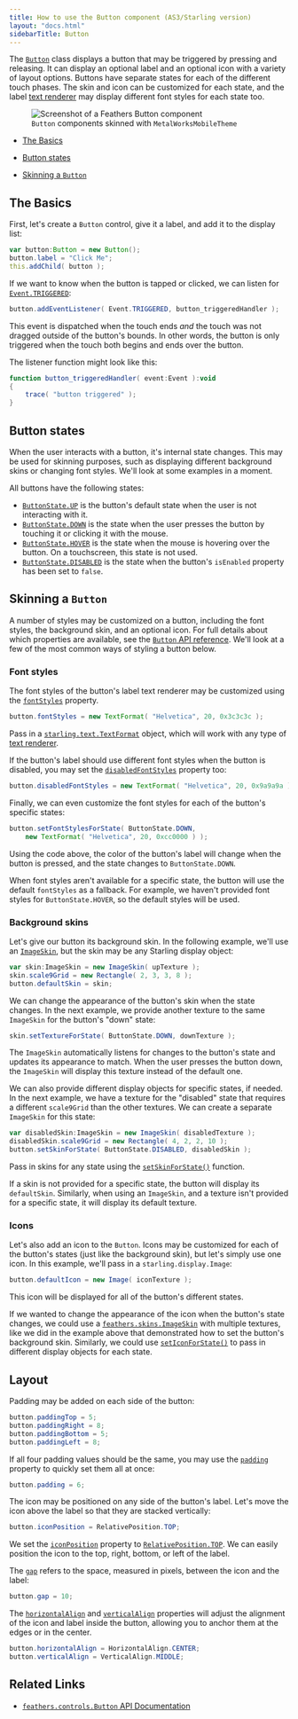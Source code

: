 ```yaml
---
title: How to use the Button component (AS3/Starling version)
layout: "docs.html"
sidebarTitle: Button
---
```


The [`Button`](/api-reference/feathers/controls/Button.html) class displays a button that may be triggered by pressing and releasing. It can display an optional label and an optional icon with a variety of layout options. Buttons have separate states for each of the different touch phases. The skin and icon can be customized for each state, and the label [text renderer](./text-renderers.md) may display different font styles for each state too.

<figure>
<img src="/learn/as3-starling/images/button.png" srcset="/learn/as3-starling/images/button@2x.png 2x" alt="Screenshot of a Feathers Button component" />
<figcaption><code>Button</code> components skinned with <code>MetalWorksMobileTheme</code></figcaption>
</figure>

- [The Basics](#the-basics)

- [Button states](#button-states)

- [Skinning a `Button`](#skinning-a-button)

## The Basics

First, let's create a `Button` control, give it a label, and add it to the display list:

```actionscript
var button:Button = new Button();
button.label = "Click Me";
this.addChild( button );
```

If we want to know when the button is tapped or clicked, we can listen for [`Event.TRIGGERED`](/api-reference/feathers/controls/BasicButton.html#event:triggered):

```actionscript
button.addEventListener( Event.TRIGGERED, button_triggeredHandler );
```

This event is dispatched when the touch ends _and_ the touch was not dragged outside of the button's bounds. In other words, the button is only triggered when the touch both begins and ends over the button.

The listener function might look like this:

```actionscript
function button_triggeredHandler( event:Event ):void
{
    trace( "button triggered" );
}
```

## Button states

When the user interacts with a button, it's internal state changes. This may be used for skinning purposes, such as displaying different background skins or changing font styles. We'll look at some examples in a moment.

All buttons have the following states:

- [`ButtonState.UP`](/api-reference/feathers/controls/ButtonState.html#UP) is the button's default state when the user is not interacting with it.
- [`ButtonState.DOWN`](/api-reference/feathers/controls/ButtonState.html#DOWN) is the state when the user presses the button by touching it or clicking it with the mouse.
- [`ButtonState.HOVER`](/api-reference/feathers/controls/ButtonState.html#HOVER) is the state when the mouse is hovering over the button. On a touchscreen, this state is not used.
- [`ButtonState.DISABLED`](/api-reference/feathers/controls/ButtonState.html#DISABLED) is the state when the button's `isEnabled` property has been set to `false`.

## Skinning a `Button`

A number of styles may be customized on a button, including the font styles, the background skin, and an optional icon. For full details about which properties are available, see the [`Button` API reference](/api-reference/feathers/controls/Button.html). We'll look at a few of the most common ways of styling a button below.

### Font styles

The font styles of the button's label text renderer may be customized using the [`fontStyles`](/api-reference/feathers/controls/Button.html#fontStyles) property.

```actionscript
button.fontStyles = new TextFormat( "Helvetica", 20, 0x3c3c3c );
```

Pass in a [`starling.text.TextFormat`](https://doc.starling-framework.org/current/starling/text/TextFormat.html) object, which will work with any type of [text renderer](./text-renderers.md).

If the button's label should use different font styles when the button is disabled, you may set the [`disabledFontStyles`](/api-reference/feathers/controls/Button.html#disabledFontStyles) property too:

```actionscript
button.disabledFontStyles = new TextFormat( "Helvetica", 20, 0x9a9a9a );
```

Finally, we can even customize the font styles for each of the button's specific states:

```actionscript
button.setFontStylesForState( ButtonState.DOWN,
	new TextFormat( "Helvetica", 20, 0xcc0000 ) );
```

Using the code above, the color of the button's label will change when the button is pressed, and the state changes to `ButtonState.DOWN`.

When font styles aren't available for a specific state, the button will use the default `fontStyles` as a fallback. For example, we haven't provided font styles for `ButtonState.HOVER`, so the default styles will be used.

### Background skins

Let's give our button its background skin. In the following example, we'll use an [`ImageSkin`](/api-reference/feathers/skins/ImageSkin.html), but the skin may be any Starling display object:

```actionscript
var skin:ImageSkin = new ImageSkin( upTexture );
skin.scale9Grid = new Rectangle( 2, 3, 3, 8 );
button.defaultSkin = skin;
```

We can change the appearance of the button's skin when the state changes. In the next example, we provide another texture to the same `ImageSkin` for the button's "down" state:

```actionscript
skin.setTextureForState( ButtonState.DOWN, downTexture );
```

The `ImageSkin` automatically listens for changes to the button's state and updates its appearance to match. When the user presses the button down, the `ImageSkin` will display this texture instead of the default one.

We can also provide different display objects for specific states, if needed. In the next example, we have a texture for the "disabled" state that requires a different `scale9Grid` than the other textures. We can create a separate `ImageSkin` for this state:

```actionscript
var disabledSkin:ImageSkin = new ImageSkin( disabledTexture );
disabledSkin.scale9Grid = new Rectangle( 4, 2, 2, 10 );
button.setSkinForState( ButtonState.DISABLED, disabledSkin );
```

Pass in skins for any state using the [`setSkinForState()`](</api-reference/feathers/controls/BasicButton.html#setSkinForState()>) function.

If a skin is not provided for a specific state, the button will display its `defaultSkin`. Similarly, when using an `ImageSkin`, and a texture isn't provided for a specific state, it will display its default texture.

### Icons

Let's also add an icon to the `Button`. Icons may be customized for each of the button's states (just like the background skin), but let's simply use one icon. In this example, we'll pass in a `starling.display.Image`:

```actionscript
button.defaultIcon = new Image( iconTexture );
```

This icon will be displayed for all of the button's different states.

If we wanted to change the appearance of the icon when the button's state changes, we could use a [`feathers.skins.ImageSkin`](/api-reference/feathers/skins/ImageSkin.html) with multiple textures, like we did in the example above that demonstrated how to set the button's background skin. Similarly, we could use [`setIconForState()`](</api-reference/feathers/controls/Button.html#setIconForState()>) to pass in different display objects for each state.

## Layout

Padding may be added on each side of the button:

```actionscript
button.paddingTop = 5;
button.paddingRight = 8;
button.paddingBottom = 5;
button.paddingLeft = 8;
```

If all four padding values should be the same, you may use the [`padding`](/api-reference/feathers/controls/Button.html#padding) property to quickly set them all at once:

```actionscript
button.padding = 6;
```

The icon may be positioned on any side of the button's label. Let's move the icon above the label so that they are stacked vertically:

```actionscript
button.iconPosition = RelativePosition.TOP;
```

We set the [`iconPosition`](/api-reference/feathers/controls/Button.html#iconPosition) property to [`RelativePosition.TOP`](/api-reference/feathers/layout/RelativePosition.html#TOP). We can easily position the icon to the top, right, bottom, or left of the label.

The [`gap`](/api-reference/feathers/controls/Button.html#gap) refers to the space, measured in pixels, between the icon and the label:

```actionscript
button.gap = 10;
```

The [`horizontalAlign`](/api-reference/feathers/controls/Button.html#horizontalAlign) and [`verticalAlign`](/api-reference/feathers/controls/Button.html#verticalAlign) properties will adjust the alignment of the icon and label inside the button, allowing you to anchor them at the edges or in the center.

```actionscript
button.horizontalAlign = HorizontalAlign.CENTER;
button.verticalAlign = VerticalAlign.MIDDLE;
```

## Related Links

- [`feathers.controls.Button` API Documentation](/api-reference/feathers/controls/Button.html)
